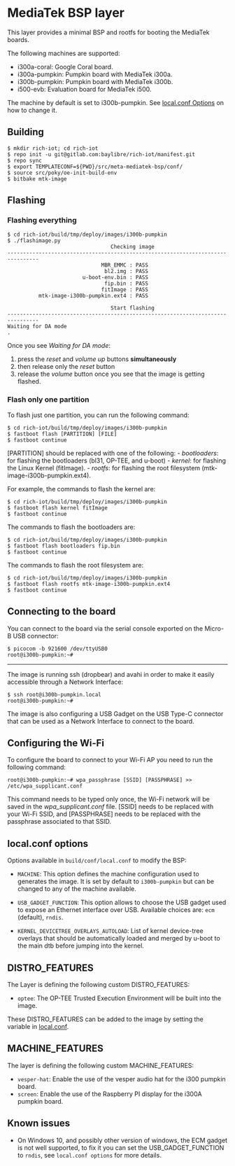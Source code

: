 # MediaTek BSP layer

This layer provides a minimal BSP and rootfs for booting the MediaTek boards.

The following machines are supported:
* i300a-coral: Google Coral board.
* i300a-pumpkin: Pumpkin board with MediaTek i300a.
* i300b-pumpkin: Pumpkin board with MediaTek i300b.
* i500-evb: Evaluation board for MediaTek i500.

The machine by default is set to i300b-pumpkin. See [local.conf Options](#localconf-options) on how to change it.

## Building

    $ mkdir rich-iot; cd rich-iot
    $ repo init -u git@gitlab.com:baylibre/rich-iot/manifest.git
    $ repo sync
    $ export TEMPLATECONF=${PWD}/src/meta-mediatek-bsp/conf/
    $ source src/poky/oe-init-build-env
    $ bitbake mtk-image

## Flashing

### Flashing everything

    $ cd rich-iot/build/tmp/deploy/images/i300b-pumpkin
    $ ./flashimage.py
                                     Checking image
    --------------------------------------------------------------------------------
                                  MBR_EMMC : PASS
                                   bl2.img : PASS
                            u-boot-env.bin : PASS
                                   fip.bin : PASS
                                  fitImage : PASS
              mtk-image-i300b-pumpkin.ext4 : PASS

                                     Start flashing
    --------------------------------------------------------------------------------
    Waiting for DA mode
    .

Once you see *Waiting for DA mode*:
1) press the *reset* and *volume up* buttons **simultaneously**
2) then release only the *reset* button
3) release the *volume* button once you see that the image is getting flashed.

### Flash only one partition

To flash just one partition, you can run the following command:

    $ cd rich-iot/build/tmp/deploy/images/i300b-pumpkin
    $ fastboot flash [PARTITION] [FILE]
    $ fastboot continue

[PARTITION] should be replaced with one of the following:
    - *bootloaders*: for flashing the bootloaders (bl31, OP-TEE, and u-boot)
    - *kernel*: for flashing the Linux Kernel (fitImage).
    - *rootfs*: for flashing the root filesystem (mtk-image-i300b-pumpkin.ext4).

For example, the commands to flash the kernel are:

    $ cd rich-iot/build/tmp/deploy/images/i300b-pumpkin
    $ fastboot flash kernel fitImage
    $ fastboot continue

The commands to flash the bootloaders are:

    $ cd rich-iot/build/tmp/deploy/images/i300b-pumpkin
    $ fastboot flash bootloaders fip.bin
    $ fastboot continue

The commands to flash the root filesystem are:

    $ cd rich-iot/build/tmp/deploy/images/i300b-pumpkin
    $ fastboot flash rootfs mtk-image-i300b-pumpkin.ext4
    $ fastboot continue

## Connecting to the board

You can connect to the board via the serial console exported on the Micro-B USB connector:

    $ picocom -b 921600 /dev/ttyUSB0
    root@i300b-pumpkin:~#

---
The image is running ssh (dropbear) and avahi in order to make it easily accessible through a Network Interface:

    $ ssh root@i300b-pumpkin.local
    root@i300b-pumpkin:~#

The image is also configuring a USB Gadget on the USB Type-C connector that can be used as a Network Interface to connect to the board.

## Configuring the Wi-Fi

To configure the board to connect to your Wi-Fi AP you need to run the following command:

    root@i300b-pumpkin:~# wpa_passphrase [SSID] [PASSPHRASE] >> /etc/wpa_supplicant.conf

This command needs to be typed only once, the Wi-Fi network will be saved in
the *wpa_supplicant.conf* file. [SSID] needs to be replaced with your
Wi-Fi SSID, and [PASSPHRASE] needs to be replaced with the passphrase
associated to that SSID.

## local.conf options

Options available in `build/conf/local.conf` to modify the BSP:

* `MACHINE`: This option defines the machine configuration used to generates
	the image. It is set by default to `i300b-pumpkin` but can be changed to
	any of the machine available.

* `USB_GADGET_FUNCTION`: This option allows to choose the USB gadget used
	to expose an Ethernet interface over USB. Available choices are: `ecm` (default),
	`rndis`.

* `KERNEL_DEVICETREE_OVERLAYS_AUTOLOAD`: List of kernel device-tree overlays
	that should be automatically loaded and merged by u-boot to the main dtb
	before jumping into the kernel.

## DISTRO_FEATURES

The Layer is defining the following custom DISTRO_FEATURES:
* `optee`: The OP-TEE Trusted Execution Environment will be built into the image.

These DISTRO_FEATURES can be added to the image by setting the variable in [local.conf](#localconf-options).

## MACHINE_FEATURES

The layer is defining the following custom MACHINE_FEATURES:
* `vesper-hat`: Enable the use of the vesper audio hat for the i300 pumpkin board.
* `screen`: Enable the use of the Raspberry PI display for the i300A pumpkin board.

## Known issues

* On Windows 10, and possibly other version of windows, the ECM gadget is
	not well supported, to fix it you can set the USB_GADGET_FUNCTION to `rndis`,
	see `local.conf options` for more details.
